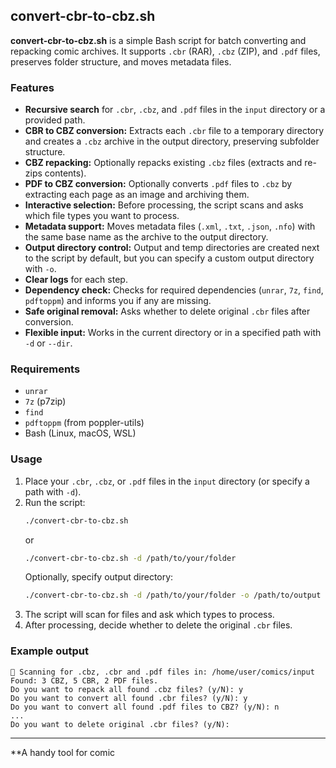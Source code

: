 ## convert-cbr-to-cbz.sh

**convert-cbr-to-cbz.sh** is a simple Bash script for batch converting and repacking comic archives. It supports `.cbr` (RAR), `.cbz` (ZIP), and `.pdf` files, preserves folder structure, and moves metadata files.

### Features

- **Recursive search** for `.cbr`, `.cbz`, and `.pdf` files in the `input` directory or a provided path.
- **CBR to CBZ conversion:** Extracts each `.cbr` file to a temporary directory and creates a `.cbz` archive in the output directory, preserving subfolder structure.
- **CBZ repacking:** Optionally repacks existing `.cbz` files (extracts and re-zips contents).
- **PDF to CBZ conversion:** Optionally converts `.pdf` files to `.cbz` by extracting each page as an image and archiving them.
- **Interactive selection:** Before processing, the script scans and asks which file types you want to process.
- **Metadata support:** Moves metadata files (`.xml`, `.txt`, `.json`, `.nfo`) with the same base name as the archive to the output directory.
- **Output directory control:** Output and temp directories are created next to the script by default, but you can specify a custom output directory with `-o`.
- **Clear logs** for each step.
- **Dependency check:** Checks for required dependencies (`unrar`, `7z`, `find`, `pdftoppm`) and informs you if any are missing.
- **Safe original removal:** Asks whether to delete original `.cbr` files after conversion.
- **Flexible input:** Works in the current directory or in a specified path with `-d` or `--dir`.

### Requirements

- `unrar`
- `7z` (p7zip)
- `find`
- `pdftoppm` (from poppler-utils)
- Bash (Linux, macOS, WSL)

### Usage

1. Place your `.cbr`, `.cbz`, or `.pdf` files in the `input` directory (or specify a path with `-d`).
2. Run the script:
    ```bash
    ./convert-cbr-to-cbz.sh
    ```
    or
    ```bash
    ./convert-cbr-to-cbz.sh -d /path/to/your/folder
    ```
    Optionally, specify output directory:
    ```bash
    ./convert-cbr-to-cbz.sh -d /path/to/your/folder -o /path/to/output
    ```
3. The script will scan for files and ask which types to process.
4. After processing, decide whether to delete the original `.cbr` files.

### Example output

```
🔎 Scanning for .cbz, .cbr and .pdf files in: /home/user/comics/input
Found: 3 CBZ, 5 CBR, 2 PDF files.
Do you want to repack all found .cbz files? (y/N): y
Do you want to convert all found .cbr files? (y/N): y
Do you want to convert all found .pdf files to CBZ? (y/N): n
...
Do you want to delete original .cbr files? (y/N):
```

---

**A handy tool for comic
